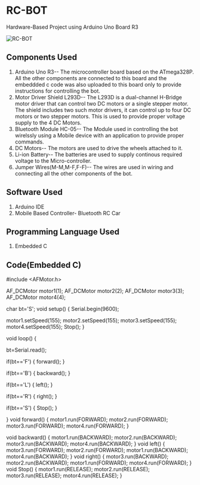 # RC-BOT
Hardware-Based Project using Arduino Uno Board R3


![RC-BOT](https://user-images.githubusercontent.com/86001943/210730744-abdb5101-d96b-42dd-bf21-2555e1de143b.jpeg)


## Components Used
1. Arduino Uno R3-- The microcontroller board based on the ATmega328P. All the other components are connected to this board and the embeddded c code was also uploaded to this board only to provide instructions for controlling the bot.
2. Motor Driver Shield L293D-- The L293D is a dual-channel H-Bridge motor driver that can control two DC motors or a single stepper motor. The shield includes two such motor drivers, it can control up to four DC motors or two stepper motors. This is used to provide proper voltage supply to the 4 DC Motors.
3. Bluetooth Module HC-05-- The Module used in controlling the bot wirelssly using a Mobile device with an application to provide proper commands.
4. DC Motors-- The motors are used to drive the wheels attached to it.
5. Li-ion Battery-- The batteries are used to supply continous required voltage to the Micro-controller.
6. Jumper Wires(M-M,M-F,F-F)-- The wires are used in wiring and connecting all the other components of the bot.


## Software Used
1. Arduino IDE
2. Mobile Based Controller- Bluetooth RC Car

## Programming Language Used
1. Embedded C

## Code(Embedded C)
#include <AFMotor.h>

AF_DCMotor motor1(1);
AF_DCMotor motor2(2);
AF_DCMotor motor3(3);
AF_DCMotor motor4(4);

char bt='S';
void setup()
{
  Serial.begin(9600);
 
  motor1.setSpeed(155);
  motor2.setSpeed(155);
  motor3.setSpeed(155);
  motor4.setSpeed(155);
  Stop();
}


void loop() {
 
bt=Serial.read();

if(bt=='F')
{
 forward(); 
}

if(bt=='B')
{
 backward(); 
}

if(bt=='L')
{
 left(); 
}

if(bt=='R')
{
 right(); 
}

if(bt=='S')
{
 Stop(); 
}

}
void forward()
{
  motor1.run(FORWARD);
  motor2.run(FORWARD);
  motor3.run(FORWARD);
  motor4.run(FORWARD);
}

void backward()
{
     motor1.run(BACKWARD);
  motor2.run(BACKWARD);
  motor3.run(BACKWARD);
  motor4.run(BACKWARD);
}
void left()
{
  motor3.run(FORWARD);
  motor2.run(FORWARD);
  motor1.run(BACKWARD);
  motor4.run(BACKWARD);
}
void right()
{
  motor3.run(BACKWARD);
  motor2.run(BACKWARD);
  motor1.run(FORWARD);
  motor4.run(FORWARD);
}
void Stop()
{
  motor1.run(RELEASE);
  motor2.run(RELEASE);
  motor3.run(RELEASE);
  motor4.run(RELEASE);
}

